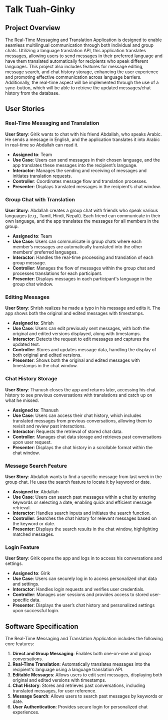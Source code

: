 # Talk Tuah-Ginky

## Project Overview

The Real-Time Messaging and Translation Application is designed to enable seamless multilingual communication through both individual and group chats. Utilizing a language translation API, this application translates messages, allowing users to send messages in their preferred language and have them translated automatically for recipients who speak different languages. This project also includes features for message editing, message search, and chat history storage, enhancing the user experience and promoting effective communication across language barriers. Additionally, the real-time aspect will be implemented through the use of a sync-button, which will be able to retrieve the updated messages/chat history from the database.

## User Stories

### Real-Time Messaging and Translation

**User Story**: Girik wants to chat with his friend Abdallah, who speaks Arabic. He sends a message in English, and the application translates it into Arabic in real-time so Abdallah can read it.

- **Assigned to**: Team
- **Use Case**: Users can send messages in their chosen language, and the app translates these messages into the recipient’s language.
- **Interactor**: Manages the sending and receiving of messages and initiates translation requests.
- **Controller**: Coordinates message flow and translation processes.
- **Presenter**: Displays translated messages in the recipient’s chat window.

### Group Chat with Translation

**User Story**: Abdallah creates a group chat with friends who speak various languages (e.g., Tamil, Hindi, Nepali). Each friend can communicate in their own language, and the app translates the messages for all members in the group.

- **Assigned to**: Team
- **Use Case**: Users can communicate in group chats where each member’s messages are automatically translated into the other members’ preferred languages.
- **Interactor**: Handles the real-time processing and translation of each group message.
- **Controller**: Manages the flow of messages within the group chat and processes translations for each participant.
- **Presenter**: Displays messages in each participant's language in the group chat window.

### Editing Messages

**User Story**: Shrish realizes he made a typo in his message and edits it. The app shows both the original and edited messages with timestamps.

- **Assigned to**: Shrish
- **Use Case**: Users can edit previously sent messages, with both the original and edited versions displayed, along with timestamps.
- **Interactor**: Detects the request to edit messages and captures the updated text.
- **Controller**: Stores and updates message data, handling the display of both original and edited versions.
- **Presenter**: Shows both the original and edited messages with timestamps in the chat window.

### Chat History Storage

**User Story**: Thanush closes the app and returns later, accessing his chat history to see previous conversations with translations and catch up on what he missed.

- **Assigned to**: Thanush
- **Use Case**: Users can access their chat history, which includes translated messages from previous conversations, allowing them to revisit and review past interactions.
- **Interactor**: Requests the retrieval of stored chat data.
- **Controller**: Manages chat data storage and retrieves past conversations upon user request.
- **Presenter**: Displays the chat history in a scrollable format within the chat window.

### Message Search Feature

**User Story**: Abdallah wants to find a specific message from last week in the group chat. He uses the search feature to locate it by keyword or date.

- **Assigned to**: Abdallah
- **Use Case**: Users can search past messages within a chat by entering keywords or selecting a date, enabling quick and efficient message retrieval.
- **Interactor**: Handles search inputs and initiates the search function.
- **Controller**: Searches the chat history for relevant messages based on the keyword or date.
- **Presenter**: Displays the search results in the chat window, highlighting matched messages.

### Login Feature

**User Story**: Girik opens the app and logs in to access his conversations and settings.

- **Assigned to**: Girik
- **Use Case**: Users can securely log in to access personalized chat data and settings.
- **Interactor**: Handles login requests and verifies user credentials.
- **Controller**: Manages user sessions and provides access to stored user-specific data.
- **Presenter**: Displays the user’s chat history and personalized settings upon successful login.

## Software Specification

The Real-Time Messaging and Translation Application includes the following core features:

1. **Direct and Group Messaging**: Enables both one-on-one and group conversations.
2. **Real-Time Translation**: Automatically translates messages into the recipient's language using a language translation API.
3. **Editable Messages**: Allows users to edit sent messages, displaying both original and edited versions with timestamps.
4. **Chat History**: Stores and retrieves past conversations, including translated messages, for user reference.
5. **Message Search**: Allows users to search past messages by keywords or date.
6. **User Authentication**: Provides secure login for personalized chat experiences.
